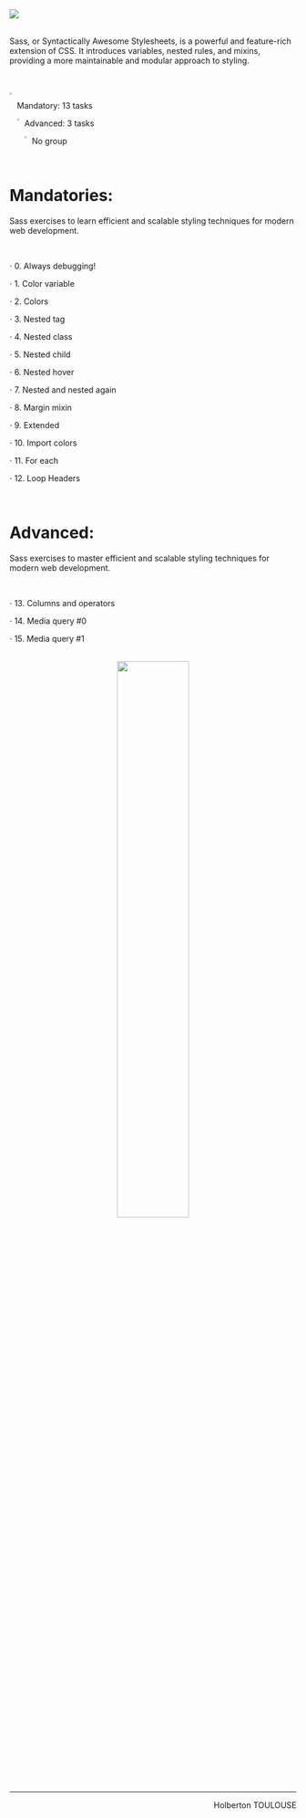 <img src="https://github.com/TessierV/holbertonschool-web_front_end/assets/113889290/eda48c4c-ff7a-4d4e-8778-b5ce34179cd5" />

<br>
<br>

<p>Sass, or Syntactically Awesome Stylesheets, is a powerful and feature-rich extension of CSS.
It introduces variables, nested rules, and mixins, providing a more maintainable and modular approach to styling.</p>
<br><br>
<img align="left" width="2%" alt="Github" src="https://github.com/TessierV/TessierV/assets/113889290/75f76703-549a-45ed-8091-9fdc76ed72eb" />
<p align="left">Mandatory: 13 tasks</p>
<img align="left" width="2%" alt="Github" src="https://github.com/TessierV/TessierV/assets/113889290/75f76703-549a-45ed-8091-9fdc76ed72eb" />
<p align="left">Advanced: 3 tasks</p>
<img align="left" width="2%" alt="Github" src="https://github.com/TessierV/TessierV/assets/113889290/f68c3441-c4fe-4af2-90db-a0eb69922241" />
<p align="left">No group</p>

<br>
<h1  align="left">Mandatories:</h1>
<p>Sass exercises to learn efficient and scalable styling techniques for modern web development.</p>
<br> 
<p align="left">⋅ 0. Always debugging!</p>
<p align="left">⋅ 1. Color variable</p>
<p align="left">⋅ 2. Colors</p>
<p align="left">⋅ 3. Nested tag</p>
<p align="left">⋅ 4. Nested class</p>
<p align="left">⋅ 5. Nested child</p>
<p align="left">⋅ 6. Nested hover</p>
<p align="left">⋅ 7. Nested and nested again</p>
<p align="left">⋅ 8. Margin mixin</p>
<p align="left">⋅ 9. Extended</p>
<p align="left">⋅ 10. Import colors</p>
<p align="left">⋅ 11. For each</p>
<p align="left">⋅ 12. Loop Headers</p>


<br>
<h1  align="left">Advanced:</h1>
<p>Sass exercises to master efficient and scalable styling techniques for modern web development.</p>
<br> 
<p align="left">⋅ 13. Columns and operators</p>
<p align="left">⋅ 14. Media query #0</p>
<p align="left">⋅ 15. Media query #1</p>
<br>
<div align="center">
<img width='50%' align="center"  src="https://github.com/TessierV/holbertonschool-web_front_end/assets/113889290/00f6bb8e-24f7-43ad-a939-e56bffd6284a" />
</div>
<br/><hr>
<p align="right">Holberton TOULOUSE</p>
